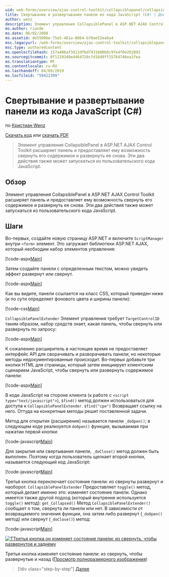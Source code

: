 ```yaml
---
uid: web-forms/overview/ajax-control-toolkit/collapsiblepanel/collapsing-and-expanding-a-panel-from-javascript-cs
title: Свертывание и развертывание панели из кода JavaScript (C#) | Документация Майкрософт
author: wenz
description: Элемент управления CollapsiblePanel в ASP.NET AJAX Control Toolkit расширяет панель и предоставляет ему возможность свернуть его содержимое и разверните его...
ms.author: riande
ms.date: 06/02/2008
ms.assetid: de5500be-75e5-461a-8064-b70ae52ea6a4
msc.legacyurl: /web-forms/overview/ajax-control-toolkit/collapsiblepanel/collapsing-and-expanding-a-panel-from-javascript-cs
msc.type: authoredcontent
ms.openlocfilehash: 157a486af3d11dfbd7431680b6c9fe4f0e262892
ms.sourcegitcommit: 0f1119340e4464720cfd16d0ff15764746ea1fea
ms.translationtype: MT
ms.contentlocale: ru-RU
ms.lasthandoff: 04/09/2019
ms.locfileid: "59422399"
---
```

# <a name="collapsing-and-expanding-a-panel-from-javascript-c"></a>Свертывание и развертывание панели из кода JavaScript (C#)

по [Кристиан Wenz](https://github.com/wenz)

[Скачать код](http://download.microsoft.com/download/8/a/a/8aab3c3e-de6f-463f-805c-5fda567eef6e/CollapsiblePanel1.cs.zip) или [скачать PDF](http://download.microsoft.com/download/b/6/a/b6ae89ee-df69-4c87-9bfb-ad1eb2b23373/collapsiblepanel1CS.pdf)

> Элемент управления CollapsiblePanel в ASP.NET AJAX Control Toolkit расширяет панель и предоставляет ему возможность свернуть его содержимое и развернуть ее снова. Эти два действия также может запускаться из пользовательского кода JavaScript.


## <a name="overview"></a>Обзор

Элемент управления CollapsiblePanel в ASP.NET AJAX Control Toolkit расширяет панель и предоставляет ему возможность свернуть его содержимое и развернуть ее снова. Эти два действия также может запускаться из пользовательского кода JavaScript.

## <a name="steps"></a>Шаги

Во-первых, создайте новую страницу ASP.NET и включите `ScriptManager` внутри `<form>` элемент. Это загружает библиотеки ASP.NET AJAX, который необходим набор элементов управления:

[!code-aspx[Main](collapsing-and-expanding-a-panel-from-javascript-cs/samples/sample1.aspx)]

Затем создайте панели с определенным текстом, можно увидеть эффект развернут или свернут.

[!code-aspx[Main](collapsing-and-expanding-a-panel-from-javascript-cs/samples/sample2.aspx)]

Как вы видите, панели ссылается на класс CSS, который приведен ниже (и по сути определяет фонового цвета и ширины панели):

[!code-css[Main](collapsing-and-expanding-a-panel-from-javascript-cs/samples/sample3.css)]

`CollapsiblePanelExtender` Элемент управления требует `TargetControlID` таким образом, набор средств знает, какая панель, чтобы свернуть или развернуть по запросу:

[!code-aspx[Main](collapsing-and-expanding-a-panel-from-javascript-cs/samples/sample4.aspx)]

К сожалению расширитель в настоящее время не предоставляет интерфейс API для сворачивать и разворачивать панели, но некоторые методы недокументированные происходит. Во-первых добавьте три кнопки HTML для страницы, который затем инициирует клиентским сценарием JavaScript, чтобы свернуть или развернуть содержимое панели:

[!code-aspx[Main](collapsing-and-expanding-a-panel-from-javascript-cs/samples/sample5.aspx)]

В коде JavaScript на стороне клиента (к работе с `<script type="text/javascript">`), `$find()` метод должен использоваться для доступа к `CollapsiblePanelExtender`. `$find("cpe")` Возвращает ссылку на него. Оттуда на конкретные методы решит поставленной задачи.

Метод для открытия (расширение) называется панели `_doOpen()`; в следующем коде реализуется `doOpen()` функция, вызываемая при нажатии первой кнопки:

[!code-javascript[Main](collapsing-and-expanding-a-panel-from-javascript-cs/samples/sample6.js)]

Для закрытия или свертывания панели, `_doClose()` метод должен быть выполнен. Поэтому когда пользователь щелкает второй кнопки, называется следующий код JavaScript:

[!code-javascript[Main](collapsing-and-expanding-a-panel-from-javascript-cs/samples/sample7.js)]

Третья кнопка переключает состояние панели: из свернуты развернут и наоборот. `CollapsiblePanelExtender` Предоставляет `toggle()` метод, который делает именно это: изменяет состояние панели. Однако имеется также другой подход (который внутренне используется `toggle()` метод): `get_Collapsed()` Метод `CollapsiblePanelExtender()` сообщает о том, свернута ли панели или нет. В зависимости от возвращаемого значения функции, она затем либо развернут (`_doOpen()` метод) или свернут (`_doClose()`) метод:

[!code-javascript[Main](collapsing-and-expanding-a-panel-from-javascript-cs/samples/sample8.js)]


[![TТретья кнопка он изменяет состояние панели: из свернуть, чтобы развернутое и заднему](collapsing-and-expanding-a-panel-from-javascript-cs/_static/image2.png)](collapsing-and-expanding-a-panel-from-javascript-cs/_static/image1.png)

Третья кнопка изменяет состояние панели: из свернуть, чтобы развернутые и назад ([Просмотр полноразмерного изображения](collapsing-and-expanding-a-panel-from-javascript-cs/_static/image3.png))

> [!div class="step-by-step"]
> [Далее](collapsing-and-expanding-a-panel-from-javascript-vb.md)
